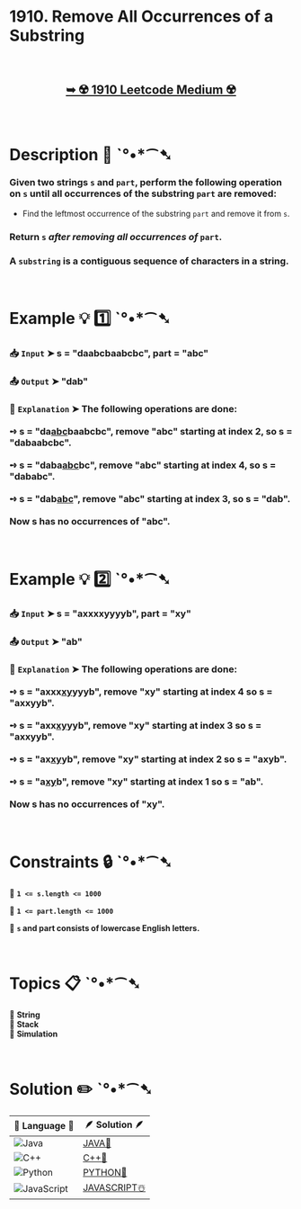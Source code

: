 # 1910. Remove All Occurrences of a Substring

</br>

<h2 align="center"> 

<a href="https://leetcode.com/problems/remove-all-occurrences-of-a-substring/description/?envType=daily-question&envId=2025-02-11"><strong>➥ ☢️ 1910 Leetcode Medium ☢️ </strong></a>
</h2>

</br>

# Description 📜 ˋ°•*⁀➷

### Given two strings `s` and `part`, perform the following operation on `s` until all occurrences of the substring `part` are removed:

- Find the leftmost occurrence of the substring `part` and remove it from `s`.

### Return `s` *after removing all occurrences of* `part`.

### A `substring` is a contiguous sequence of characters in a string.

</br>

# Example 💡 1️⃣ ˋ°•*⁀➷

  ### 📥 `Input`  ➤  s = "daabcbaabcbc", part = "abc"

  ### 📤 `Output`  ➤ "dab"

  ### 🔦 `Explanation`  ➤ The following operations are done:</br> </br> ➺ s = "da<ins>abc</ins>baabcbc", remove "abc" starting at index 2, so s = "dabaabcbc".</br> </br> ➺ s = "daba<ins>abc</ins>bc", remove "abc" starting at index 4, so s = "dababc".</br> </br> ➺ s = "dab<ins>abc</ins>", remove "abc" starting at index 3, so s = "dab". </br> </br> Now s has no occurrences of "abc".

</br>

# Example 💡 2️⃣ ˋ°•*⁀➷

  ### 📥 `Input` ➤ s = "axxxxyyyyb", part = "xy"

  ### 📤 `Output`  ➤ "ab"

  ### 🔦 `Explanation` ➤ The following operations are done:</br> </br> ➺ s = "axxx<ins>xy</ins>yyyb", remove "xy" starting at index 4 so s = "axxyyb".</br> </br> ➺ s = "axx<ins>xy</ins>yyb", remove "xy" starting at index 3 so s = "axxyyb".</br> </br> ➺ s = "ax<ins>xy</ins>yb", remove "xy" starting at index 2 so s = "axyb".</br> </br> ➺ s = "a<ins>xy</ins>b", remove "xy" starting at index 1 so s = "ab".</br> </br> Now s has no occurrences of "xy".

</br>

# Constraints 🔒 ˋ°•*⁀➷

🔹 **`1 <= s.length <= 1000`** </br>

🔹 **`1 <= part.length <= 1000`** </br>

🔹 **`s`​​​​​​ and part consists of lowercase English letters.** </br>

</br>

# Topics 📋 ˋ°•*⁀➷

🔸 **String**  </br>
🔸 **Stack**  </br>
🔸 **Simulation**  </br>

</br>

# Solution ✏️ ˋ°•*⁀➷

| 📒 Language 📒  | 🪶 Solution 🪶 |
| ------------- | ------------- |
|  ![Java](https://img.shields.io/badge/java-%23ED8B00.svg?style=for-the-badge&logo=openjdk&logoColor=white)  | [JAVA🍁](https://github.com/Prakhar-002/LEETCODE/blob/main/%F0%9F%8D%84%20Daily%20Challenge%202025%20%F0%9F%8D%B3/%F0%9F%94%AC%20Examine%20Thoroughly%20%F0%9F%A7%AC/02%20Feb%20%F0%9F%92%90/11%20-%2002%20-%202025%20---%201910.%20Remove%20All%20Occurrences%20of%20a%20Substring%20%E2%98%83%EF%B8%8F%20%F0%9F%8D%81%20%F0%9F%8D%B0%20%F0%9F%8E%B2/%F0%9F%8D%81JAVA%20-%201910.%20Remove%20All%20Occurrences%20of%20a%20Substring.java) |
|  ![C++](https://img.shields.io/badge/c++-%2300599C.svg?style=for-the-badge&logo=c%2B%2B&logoColor=white)  | [C++🎲](https://github.com/Prakhar-002/LEETCODE/blob/main/%F0%9F%8D%84%20Daily%20Challenge%202025%20%F0%9F%8D%B3/%F0%9F%94%AC%20Examine%20Thoroughly%20%F0%9F%A7%AC/02%20Feb%20%F0%9F%92%90/11%20-%2002%20-%202025%20---%201910.%20Remove%20All%20Occurrences%20of%20a%20Substring%20%E2%98%83%EF%B8%8F%20%F0%9F%8D%81%20%F0%9F%8D%B0%20%F0%9F%8E%B2/%F0%9F%8E%B2CPP%20-%201910.%20Remove%20All%20Occurrences%20of%20a%20Substring.cpp)  |
|  ![Python](https://img.shields.io/badge/python-3670A0?style=for-the-badge&logo=python&logoColor=ffdd54)    | [PYTHON🍰](https://github.com/Prakhar-002/LEETCODE/blob/main/%F0%9F%8D%84%20Daily%20Challenge%202025%20%F0%9F%8D%B3/%F0%9F%94%AC%20Examine%20Thoroughly%20%F0%9F%A7%AC/02%20Feb%20%F0%9F%92%90/11%20-%2002%20-%202025%20---%201910.%20Remove%20All%20Occurrences%20of%20a%20Substring%20%E2%98%83%EF%B8%8F%20%F0%9F%8D%81%20%F0%9F%8D%B0%20%F0%9F%8E%B2/%F0%9F%8D%B0PYTHON%20-%201910.%20Remove%20All%20Occurrences%20of%20a%20Substring.py) |
| ![JavaScript](https://img.shields.io/badge/javascript-%23323330.svg?style=for-the-badge&logo=javascript&logoColor=%23F7DF1E)   | [JAVASCRIPT☃️](https://github.com/Prakhar-002/LEETCODE/blob/main/%F0%9F%8D%84%20Daily%20Challenge%202025%20%F0%9F%8D%B3/%F0%9F%94%AC%20Examine%20Thoroughly%20%F0%9F%A7%AC/02%20Feb%20%F0%9F%92%90/11%20-%2002%20-%202025%20---%201910.%20Remove%20All%20Occurrences%20of%20a%20Substring%20%E2%98%83%EF%B8%8F%20%F0%9F%8D%81%20%F0%9F%8D%B0%20%F0%9F%8E%B2/%E2%98%83%EF%B8%8FJAVASCRIPT%20-%201910.%20Remove%20All%20Occurrences%20of%20a%20Substring.js) |
